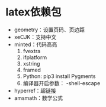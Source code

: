 # latex依赖包
- geometry：设置页码、页边距
- xeCJK：支持中文
- minted：代码高亮
     1. fvextra
     2. ifplatform
     3. xstring
     4. framed
     5. Python: pip3 install Pygments
     6. 编译器开启参数： -shell-escape
- hyperref：超链接
- amsmath：数学公式
